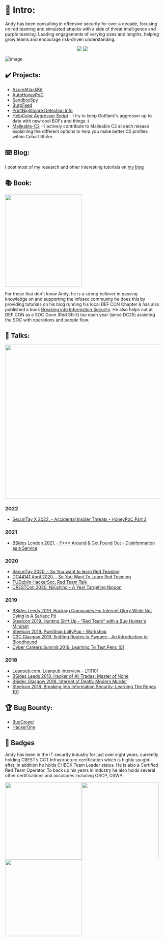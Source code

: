 # 🔑 Intro:

Andy has been consulting in offensive security for over a decade, focusing on red teaming and simulated attacks with a side of threat intelligence and purple teaming. Leading engagements of varying sizes and lengths, helping grow teams and encourage risk-driven understanding.

<p align="center">
  <a href="https://twitter.com/ZephrFish"><img src="https://img.shields.io/twitter/follow/ZephrFish?color=28aee4&label=%40zEPhrfish&logo=twitter&logoColor=28aee4&style=for-the-badge"></a>
  <a href="https://github.com/ZephrFish"><img src="https://img.shields.io/github/followers/ZephrFish?color=%2328aee4&logoColor=28aee4&logo=github&style=for-the-badge"></a>
</p>

![image](https://user-images.githubusercontent.com/5783068/192357131-46ffb7b6-5903-4d2a-b76b-8c95b0d331c2.png)


## ✔️ Projects:
- [AzureAttackKit](https://github.com/ZephrFish/AzureAttackKit)
- [AutoHoneyPoC](https://github.com/ZephrFish/AutoHoneyPoC)
- [SandboxSpy](https://github.com/ZephrFish/SandboxSpy)
- [BurpFeed](https://github.com/ZephrFish/BurpFeed)
- [PrintNightmare Detection Info](https://github.com/LaresLLC/CVE-2021-1675)
- [HelpColor Aggressor Script](https://github.com/ZephrFish/HelpColor) - I try to keep Outflank's aggressor up to date with new cool BOFs and things :) 
- [Malleable-C2](https://github.com/threatexpress/malleable-c2) - I actively contribute to Malleable C2 at each release explaining the different options to help you make better C2 profiles within Cobalt Strike.


## ⌨️ Blog: 
I post most of my research and other interesting tutorials on [my blog](https://blog.zsec.uk)

## 📚 Book:
<img src="https://d2sofvawe08yqg.cloudfront.net/ltr101-breaking-into-infosec/hero?1616712223" data-canonical-src="https://d2sofvawe08yqg.cloudfront.net/ltr101-breaking-into-infosec/hero?1616712223" width="250" height="300" />

For those that don't know Andy, he is a strong believer in passing knowledge on and supporting the infosec community he does this by providing tutorials on his blog running his local DEF CON Chapter & has also published a book [Breaking into Information Security](https://leanpub.com/ltr101-breaking-into-infosec). He also helps out at DEF CON as a SOC Goon (Red Shirt) too each year (since DC25) assisting the SOC with operations and people flow.

## 🎤 Talks:

<img src="https://blog.zsec.uk/content/images/size/w1000/2021/03/image-2.png" data-canonical-src="https://blog.zsec.uk/content/images/size/w1000/2021/03/image-2.png" width="600" height="500" />

### 2022
- [SecuriTay X 2022. - Accidental Insider Threats - HoneyPoC Part 2](https://www.youtube.com/watch?v=6TfZZsTiQUs)


### 2021
- [BSides London 2021. - F*** Around & Get Found Out - Disinformation as a Service](https://www.youtube.com/watch?v=zc-QM7mKAmg)


### 2020
- [SecuriTay 2020. - So You want to learn Red Teaming](https://youtu.be/LbvMF4sN_mo)
- [DC44141 April 2020. - So You Want To Learn Red Teaming](https://www.youtube.com/watch?v=bNedi7F-97M&feature=emb_logo)
- [TUDublin HackerSoc. Red Team Talk](https://www.youtube.com/watch?time_continue=482&v=BmkDMPef7f0&feature=emb_logo)
- [CRESTCon 2020. Nijūshiho - A Year Targeting Nippon](https://www.youtube.com/watch?v=nGBXUYbMqFk&feature=emb_logo)

### 2019

- [BSides Leeds 2019. Hacking Companies For Internet Glory While Not Dying In A Sarlacc Pit](https://www.youtube.com/watch?v=WQVh2vsqZQ4)
- [Steelcon 2019. Hunting Sh*t Up - "Red Team" with a Bug Hunter's Mindset](https://www.youtube.com/watch?v=6YhiQRkTkzk)
- [Steelcon 2019. PwnShop LollyPop - Workshop](https://blog.zsec.uk/pwnshop-lollipop/)
- [G3C Glasgow 2019. Sniffing Routes to Pwnage - An Introduction to Bloodhound](https://youtu.be/EKv2c85aNeg?t=5648)
- [Cyber Careers Summit 2019. Learning To Test Pens 101](https://www.youtube.com/watch?v=LO-OohIiMcY&feature=youtu.be)

### 2018
- [Leanpub.com. Leanpub Interview - LTR101](https://podtail.com/podcast/frontmatter-the-leanpub-author-stories-podcast/andy-gill-author-of-breaking-into-information-secu/)
- [BSides Leeds 2018. Hacker of All Trades: Master of None](https://www.youtube.com/watch?v=1Sj4RtMllu8)
- [BSides Glasgow 2018. Internet of Death: Modern Murder](https://www.youtube.com/watch?v=OjcMWUo4NHw)
- [Steelcon 2018. Breaking Into Information Security: Learning The Ropes 101](https://www.youtube.com/watch?v=4nLMcCCmEH0)






## 🏆 Bug Bounty: 
- [BugCrowd](https://bugcrowd.com/ZephrFish)
- [HackerOne](https://hackerone.com/ZephrFish)

## 📛 Badges
Andy has been in the IT security industry for just over eight years, currently holding CREST’s CCT Infrastructure certification which is highly sought-after, in addition he holds CHECK Team Leader status. He is also a Certified Red Team Operator.
To back up his years in industry he also holds several other certifications and accolades including OSCP, OSWP.

<img src="https://web.archive.org/web/20210704063910/https://camo.githubusercontent.com/7abf84b96fcd337d50c06abe9c61deb49764ff844f293d1b4c6a8a11d1a4d136/68747470733a2f2f6d656469612e65752e62616467722e636f6d2f75706c6f6164732f6261646765732f617373657274696f6e2d73724c3133356238512d7530467a41346c757a616e672e706e67" data-canonical-src="https://web.archive.org/web/20210704063910/https://camo.githubusercontent.com/7abf84b96fcd337d50c06abe9c61deb49764ff844f293d1b4c6a8a11d1a4d136/68747470733a2f2f6d656469612e65752e62616467722e636f6d2f75706c6f6164732f6261646765732f617373657274696f6e2d73724c3133356238512d7530467a41346c757a616e672e706e67" width="250" height="250" /><img src="https://media.eu.badgr.com/assertion-ddb1c09e327b340fee8e5bbd6e58ba1e.png" data-canonical-src="https://media.eu.badgr.com/assertion-ddb1c09e327b340fee8e5bbd6e58ba1e.png" width="250" height="250" /><img src="https://media.eu.badgr.com/uploads/badges/585c625b45167c849f8ae58054984c1b08f735c547b945818e75f661d742d25f.png" data-canonical-src="https://media.eu.badgr.com/uploads/badges/585c625b45167c849f8ae58054984c1b08f735c547b945818e75f661d742d25f.png" width="250" height="250" />


